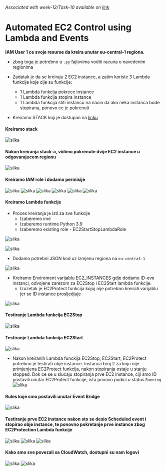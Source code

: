 *Associated with week-12/Task-10 available on [link](https://github.com/allops-solutions/devops-aws-mentorship-program/issues/70)*

# Automated EC2 Control using Lambda and Events 

**IAM User 1 ce svoje resurse da kreira unutar eu-central-1 regiona.**
* zbog toga je potrebno u `.py` fajlovima voditi racuna o navedenim regionima 

* Zadatak je da se kreiraju 2 EC2 instance, a zatim koriste 3 Lambda funkcije koje cije su funkcije:
    * 1 Lambda funkcija pokrece instance
    * 1 Lambda funkcija stopira instance
    * 1 Lambda funkcija stiti instancu na nacin da ako neka instanca bude stopirana, ponovo ce je pokrenuti 

* Kreiramo STACK koji je dostupan na [linku](https://us-east-1.console.aws.amazon.com/cloudformation/home?region=us-east-1#/stacks/create/review?templateURL=https://learn-cantrill-labs.s3.amazonaws.com/awscoursedemos/0024-aws-associate-lambda-eventdrivenlambda/twoec2instances.yaml&stackName=TWOEC2)

#### Kreiramo stack 

![slika](files/ec2-lambda-evb/2.png)


#### Nakon kreiranja stack-a, vidimo pokrenute dvije EC2 instance u odgovarajucem regionu 

![slika](files/ec2-lambda-evb/3.png)

#### Kreiramo IAM role i dodamo permisije 
![slika](files/ec2-lambda-evb/4.png)
![slika](files/ec2-lambda-evb/5.png)
![slika](files/ec2-lambda-evb/6.png)
![slika](files/ec2-lambda-evb/7.png)
![slika](files/ec2-lambda-evb/8.png)
![slika](files/ec2-lambda-evb/9.png)

#### Kreiramo Lambda funkcije
* Proces kreiranja je isti za sve funkcije
    * Izaberemo ime
    * Izaberemo runtime Python 3.9
    * Izaberemo existing role - EC2StartStopLambdaRole
   
  

![slika](files/ec2-lambda-evb/10.png)

![slika](files/ec2-lambda-evb/10-1.png)

 * Dodamo potrebni JSON kod uz izmjenu regiona na `eu-central-1`

![slika](files/ec2-lambda-evb/10-2.png)


  * Kreiramo Enviroment varijablu EC2_INSTANCES gdje dodamo ID-eve instanci, odvojene zarezom za EC2Stop i EC2Start lambda funkcije.
    * Izuzetak je EC2Protect funkcija kojoj nije potrebno kreirati varijablu jer se ID instance prosljedjuje 

![slika](files/ec2-lambda-evb/10-3.png)

#### Testiranje Lambda funkcija EC2Stop 
![slika](files/ec2-lambda-evb/test-succeded.png)
#### Testiranje Lambda funkcija EC2Start  
![slika](files/ec2-lambda-evb/started-instances.png)

* Nakon kreiranih Lambda funckija EC2Stop, EC2Start, EC2Protect potrebno je testirati obje instance. Instanca broj 2 za koju nije primjenjena EC2Protect funkcija, nakon stopiranja ostaje u stanju stopped. Dok ce se u slucaju stopiranja prve EC2 instance, ciji smo ID postavili unutar EC2Protect funkcije, ista ponovo podici u status `Running`
![slika](files/ec2-lambda-evb/lambda-func.png)

#### Rules koje smo postavili unutar Event Bridge  
![slika](files/ec2-lambda-evb/rules.png)



#### Testiranje prve EC2 instance nakon sto se desio Scheduled event i stopirao obje instance, te ponovno pokretanje prve instance zbog EC2Protection Lambda funkcije


![slika](files/ec2-lambda-evb/ec1-stop.png)
![slika](files/ec2-lambda-evb/ec1-pending.png)
![slika](files/ec2-lambda-evb/ec1-running.png)

#### Kako smo sve povezali sa CloudWatch, dostupni su nam logovi 

![slika](files/ec2-lambda-evb/CW-logs.png)
![slika](files/ec2-lambda-evb/info.png)